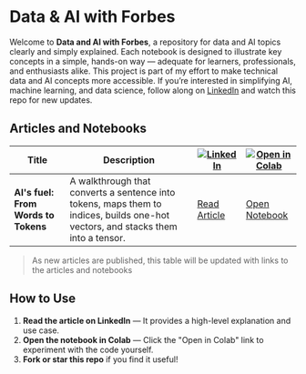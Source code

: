 # Data & AI with Forbes

Welcome to **Data and AI with Forbes**, a repository for data and AI topics clearly and simply explained. Each notebook is designed to illustrate key concepts in a simple, hands-on way — adequate for learners, professionals, and enthusiasts alike. This project is part of my effort to make technical data and AI concepts more accessible. If you’re interested in simplifying AI, machine learning, and data science, follow along on [LinkedIn](https://www.linkedin.com/in/bernardoforbescosta/) and watch this repo for new updates.


## Articles and Notebooks

| Title | Description | [![LinkedIn](https://img.shields.io/badge/Article-LinkedIn-blue?logo=linkedin)](https://www.linkedin.com/in/bernardoforbescosta/) | [![Open in Colab](https://img.shields.io/badge/Open-Colab-yellow?logo=google-colab)](https://colab.research.google.com) |
|-------|-------------|-----------------------------------------------------|-------------------------------------------------------------|
| **AI's fuel: From Words to Tokens** | A walkthrough that converts a sentence into tokens, maps them to indices, builds one-hot vectors, and stacks them into a tensor. | [Read Article](https://www.linkedin.com/in/your-profile/) | [Open Notebook](https://colab.research.google.com/github/bforbesc/Data-AI-with-Forbes/blob/main/notebooks/from-words-to-tokens.ipynb) |

> As new articles are published, this table will be updated with links to the articles and notebooks


## How to Use

1. **Read the article on LinkedIn** — It provides a high-level explanation and use case.
2. **Open the notebook in Colab** — Click the "Open in Colab" link to experiment with the code yourself.
3. **Fork or star this repo** if you find it useful!

